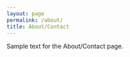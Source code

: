 ```yaml
---
layout: page
permalink: /about/
title: About/Contact
---
```


Sample text for the About/Contact page.
